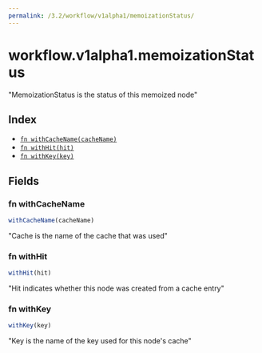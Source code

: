 ```yaml
---
permalink: /3.2/workflow/v1alpha1/memoizationStatus/
---
```


# workflow.v1alpha1.memoizationStatus

"MemoizationStatus is the status of this memoized node"

## Index

* [`fn withCacheName(cacheName)`](#fn-withcachename)
* [`fn withHit(hit)`](#fn-withhit)
* [`fn withKey(key)`](#fn-withkey)

## Fields

### fn withCacheName

```ts
withCacheName(cacheName)
```

"Cache is the name of the cache that was used"

### fn withHit

```ts
withHit(hit)
```

"Hit indicates whether this node was created from a cache entry"

### fn withKey

```ts
withKey(key)
```

"Key is the name of the key used for this node's cache"
